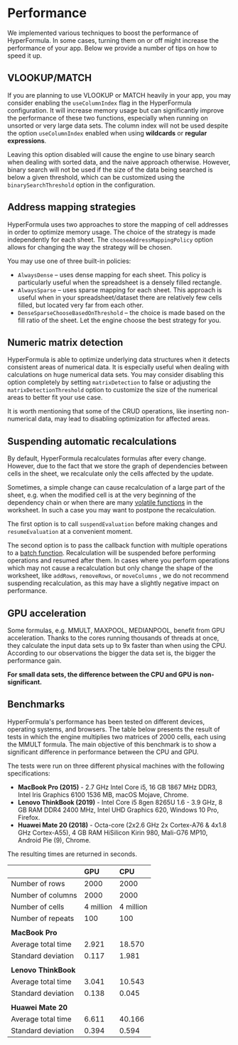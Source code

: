 # Performance

We implemented various techniques to boost the performance of
HyperFormula. In some cases, turning them on or off might increase
the performance of your app. Below we provide a number of tips on
how to speed it up.

## VLOOKUP/MATCH

If you are planning to use VLOOKUP or MATCH heavily in your app,
you may consider enabling the `useColumnIndex` flag in the HyperFormula
configuration. It will increase memory usage but can significantly
improve the performance of these two functions, especially when
running on unsorted or very large data sets. The column index will
not be used despite the option `useColumnIndex` enabled when  using
**wildcards** or **regular expressions**.

Leaving this option disabled will cause the engine to use binary
search when dealing with sorted data, and the naive approach otherwise.
However, binary search will not be used if the size of the data being
searched is below a given threshold, which can be customized using the
`binarySearchThreshold` option in the configuration.

## Address mapping strategies

HyperFormula uses two approaches to store the mapping of cell
addresses in order to optimize memory usage. The choice of the
strategy is made independently for each sheet. The
`chooseAddressMappingPolicy` option allows for changing the way
the strategy will be chosen.

You may use one of three built-in policies:

* `AlwaysDense` – uses dense mapping for each sheet. This policy is
particularly useful when the spreadsheet is a densely filled rectangle.
* `AlwaysSparse` – uses sparse mapping for each sheet. This approach
is useful when in your spreadsheet/dataset there are relatively few
cells filled, but located very far from each other.
* `DenseSparseChooseBasedOnThreshold` – the choice is made based on
the fill ratio of the sheet. Let the engine choose the best strategy
for you.

## Numeric matrix detection

HyperFormula is able to optimize underlying data structures when it
detects consistent areas of numerical data. It is especially useful
when dealing with calculations on huge numerical data sets. You may
consider disabling this option completely by setting `matrixDetection`
to false or adjusting the `matrixDetectionThreshold` option to customize
the size of the numerical areas to better fit your use case.

It is worth mentioning that some of the CRUD operations, like
inserting non-numerical data, may lead to disabling optimization
for affected areas.

## Suspending automatic recalculations

By default, HyperFormula recalculates formulas after every change.
However, due to the fact that we store the graph of dependencies
between cells in the sheet, we recalculate only the cells affected
by the update.

Sometimes, a simple change can cause recalculation of a large part
of the sheet, e.g. when the modified cell is at the very beginning
of the dependency chain or when there are many
[volatile functions](volatile-functions.md) in the worksheet.
In such a case you may want to postpone the recalculation.

The first option is to call `suspendEvaluation` before making
changes and `resumeEvaluation` at a convenient moment.

The second option is to pass the callback function with multiple
operations to a [batch function](batch-operations.md). Recalculation
will be suspended before performing operations and resumed after them.
In cases where you perform operations which may not cause a
recalculation but only change the shape of the worksheet, like
`addRows`, `removeRows`, or `moveColumns` , we do not recommend suspending
recalculation, as this may have a slightly negative impact on
performance.

## GPU acceleration

Some formulas, e.g. MMULT, MAXPOOL, MEDIANPOOL, benefit from
GPU acceleration. Thanks to the cores running thousands of threads
at once, they calculate the input data sets up to 9x faster than
when using the CPU. According to our observations the bigger the data set is,
the bigger the performance gain.

**For small data sets, the difference between the CPU and GPU is
non-significant.**

## Benchmarks

HyperFormula's performance has been tested on different devices,
operating systems, and browsers. The table below presents the result
of tests in which the engine multiplies two matrices of
2000 cells, each using the MMULT formula. The main objective of this
benchmark is to show a significant difference in performance between the
CPU and GPU.

The tests were run on three different physical machines with the
following specifications:

* **MacBook Pro (2015)** - 2.7 GHz Intel Core i5, 16 GB 1867 MHz DDR3,
Intel Iris Graphics 6100 1536 MB, macOS Mojave, Chrome.
* **Lenovo ThinkBook (2019)** - Intel Core i5 8gen 8265U 1.6 - 3.9 GHz,
8 GB RAM DDR4 2400 MHz, Intel UHD Graphics 620, Windows 10 Pro, Firefox.
* **Huawei Mate 20 (2018)** - Octa-core (2x2.6 GHz 2x Cortex-A76
& 4x1.8 GHz Cortex-A55), 4 GB RAM HiSilicon Kirin 980, Mali-G76 MP10,
Android Pie (9), Chrome.

The resulting times are returned in seconds.

|   | **GPU** | **CPU** |
| :--- | :--- | :--- |
| Number of rows | 2000 |  2000 |
| Number of columns | 2000 | 2000  |
| Number of cells | 4 million |  4 million |
| Number of repeats | 100 |  100 |
|   |   |   |
| **MacBook Pro** |   |   |
| Average total time | 2.921 | 18.570 |
| Standard deviation | 0.117 | 1.981 |
|   |   |   |
| **Lenovo ThinkBook** |   |   |
| Average total time | 3.041 | 10.543 |
| Standard deviation | 0.138 | 0.045 |
|   |   |   |
| **Huawei Mate 20** |   |   |
| Average total time | 6.611 | 40.166 |
| Standard deviation | 0.394 | 0.594 |
